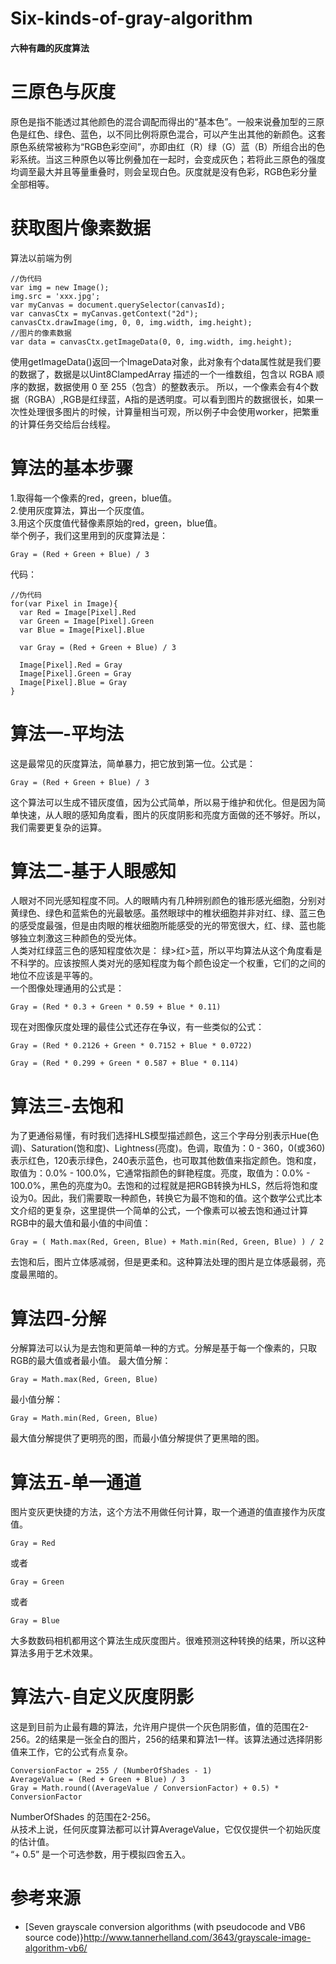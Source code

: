 # Six-kinds-of-gray-algorithm
#### 六种有趣的灰度算法<br>
# 三原色与灰度
原色是指不能透过其他颜色的混合调配而得出的“基本色”。一般来说叠加型的三原色是红色、绿色、蓝色，以不同比例将原色混合，可以产生出其他的新颜色。这套原色系统常被称为“RGB色彩空间”，亦即由红（R）绿（G）蓝（B）所组合出的色彩系统。当这三种原色以等比例叠加在一起时，会变成灰色；若将此三原色的强度均调至最大并且等量重叠时，则会呈现白色。灰度就是没有色彩，RGB色彩分量全部相等。
# 获取图片像素数据
算法以前端为例
```
//伪代码
var img = new Image();
img.src = 'xxx.jpg';
var myCanvas = document.querySelector(canvasId);
var canvasCtx = myCanvas.getContext("2d");
canvasCtx.drawImage(img, 0, 0, img.width, img.height);
//图片的像素数据
var data = canvasCtx.getImageData(0, 0, img.width, img.height);
```
使用getImageData()返回一个ImageData对象，此对象有个data属性就是我们要的数据了，数据是以Uint8ClampedArray 描述的一个一维数组，包含以 RGBA 顺序的数据，数据使用 0 至 255（包含）的整数表示。 所以，一个像素会有4个数据（RGBA）,RGB是红绿蓝，A指的是透明度。可以看到图片的数据很长，如果一次性处理很多图片的时候，计算量相当可观，所以例子中会使用worker，把繁重的计算任务交给后台线程。
# 算法的基本步骤
1.取得每一个像素的red，green，blue值。<br>
2.使用灰度算法，算出一个灰度值。<br>
3.用这个灰度值代替像素原始的red，green，blue值。<br>
举个例子，我们这里用到的灰度算法是：
```
Gray = (Red + Green + Blue) / 3
```
代码：
```
//伪代码
for(var Pixel in Image){
  var Red = Image[Pixel].Red
  var Green = Image[Pixel].Green
  var Blue = Image[Pixel].Blue

  var Gray = (Red + Green + Blue) / 3

  Image[Pixel].Red = Gray
  Image[Pixel].Green = Gray
  Image[Pixel].Blue = Gray
}
```
# 算法一-平均法
这是最常见的灰度算法，简单暴力，把它放到第一位。公式是：
```
Gray = (Red + Green + Blue) / 3
```
这个算法可以生成不错灰度值，因为公式简单，所以易于维护和优化。但是因为简单快速，从人眼的感知角度看，图片的灰度阴影和亮度方面做的还不够好。所以，我们需要更复杂的运算。
# 算法二-基于人眼感知
人眼对不同光感知程度不同。人的眼睛内有几种辨别颜色的锥形感光细胞，分别对黄绿色、绿色和蓝紫色的光最敏感。虽然眼球中的椎状细胞并非对红、绿、蓝三色的感受度最强，但是由肉眼的椎状细胞所能感受的光的带宽很大，红、绿、蓝也能够独立刺激这三种颜色的受光体。<br>
人类对红绿蓝三色的感知程度依次是： 绿>红>蓝，所以平均算法从这个角度看是不科学的。应该按照人类对光的感知程度为每个颜色设定一个权重，它们的之间的地位不应该是平等的。<br>
一个图像处理通用的公式是：
```
Gray = (Red * 0.3 + Green * 0.59 + Blue * 0.11)
```
现在对图像灰度处理的最佳公式还存在争议，有一些类似的公式：
```
Gray = (Red * 0.2126 + Green * 0.7152 + Blue * 0.0722)
```
```
Gray = (Red * 0.299 + Green * 0.587 + Blue * 0.114)
```
# 算法三-去饱和
为了更通俗易懂，有时我们选择HLS模型描述颜色，这三个字母分别表示Hue(色调)、Saturation(饱和度)、Lightness(亮度)。色调，取值为：0 - 360，0(或360)表示红色，120表示绿色，240表示蓝色，也可取其他数值来指定颜色。饱和度，取值为：0.0% - 100.0%，它通常指颜色的鲜艳程度。亮度，取值为：0.0% - 100.0%，黑色的亮度为0。去饱和的过程就是把RGB转换为HLS，然后将饱和度设为0。因此，我们需要取一种颜色，转换它为最不饱和的值。这个数学公式比本文介绍的更复杂，这里提供一个简单的公式，一个像素可以被去饱和通过计算RGB中的最大值和最小值的中间值：
```
Gray = ( Math.max(Red, Green, Blue) + Math.min(Red, Green, Blue) ) / 2
```
去饱和后，图片立体感减弱，但是更柔和。这种算法处理的图片是立体感最弱，亮度最黑暗的。
# 算法四-分解
分解算法可以认为是去饱和更简单一种的方式。分解是基于每一个像素的，只取RGB的最大值或者最小值。
最大值分解：
```
Gray = Math.max(Red, Green, Blue)
```
最小值分解：
```
Gray = Math.min(Red, Green, Blue)
```
最大值分解提供了更明亮的图，而最小值分解提供了更黑暗的图。
# 算法五-单一通道
图片变灰更快捷的方法，这个方法不用做任何计算，取一个通道的值直接作为灰度值。
```
Gray = Red
```
或者
```
Gray = Green
```
或者
```
Gray = Blue
```
大多数数码相机都用这个算法生成灰度图片。很难预测这种转换的结果，所以这种算法多用于艺术效果。
# 算法六-自定义灰度阴影
这是到目前为止最有趣的算法，允许用户提供一个灰色阴影值，值的范围在2-256。2的结果是一张全白的图片，256的结果和算法1一样。该算法通过选择阴影值来工作，它的公式有点复杂。
```
ConversionFactor = 255 / (NumberOfShades - 1)
AverageValue = (Red + Green + Blue) / 3
Gray = Math.round((AverageValue / ConversionFactor) + 0.5) * ConversionFactor
```
NumberOfShades 的范围在2-256。<br>
从技术上说，任何灰度算法都可以计算AverageValue，它仅仅提供一个初始灰度的估计值。<br>
“+ 0.5” 是一个可选参数，用于模拟四舍五入。<br>
# 参考来源
* [Seven grayscale conversion algorithms (with pseudocode and VB6 source code)}http://www.tannerhelland.com/3643/grayscale-image-algorithm-vb6/
